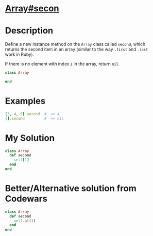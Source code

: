 # [Array#secon](https://www.codewars.com/kata/536c6f2349aa8b16520002e0)

# Description
Define a new instance method on the `Array` class called `second`, which returns the second item in an array (similar 
to the way `.first` and `.last` work in Ruby).

If there is no element with index `1` in the array, return `nil`.

```ruby
class Array

end
```

# Examples
```ruby
[3, 4, 5].second  #  => 4 
[].second         #  => nil
````

# My Solution
```ruby
class Array
  def second
    self[1]
  end
end
```

# Better/Alternative solution from Codewars
```ruby
class Array
  def second
    self.at(1)
  end
end
```
